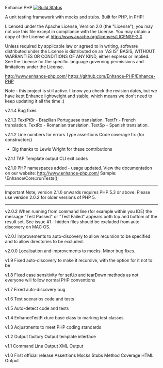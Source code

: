 Enhance PHP [![Build Status](https://secure.travis-ci.org/Enhance-PHP/Enhance-PHP.png)](http://travis-ci.org/Enhance-PHP/Enhance-PHP)

A unit testing framework with mocks and stubs. Built for PHP, in PHP!

Licensed under the Apache License, Version 2.0 (the "License"); you may not use this file except in compliance with the License. You may obtain a copy of the License at http://www.apache.org/licenses/LICENSE-2.0

Unless required by applicable law or agreed to in writing, software distributed under the License is distributed on an "AS IS" BASIS, WITHOUT WARRANTIES OR CONDITIONS OF ANY KIND, either express or implied. See the License for the specific language governing permissions and limitations under the License.

http://www.enhance-php.com/
https://github.com/Enhance-PHP/Enhance-PHP

Note - this project is still active. I know you check the revision dates, but we 
have kept Enhance lightweight and stable, which means we don't need to keep
updating it all the time :)

v2.1.4
Bug fixes

v2.1.3
TextPtBr - Brazilian Portuguese translation.
TextFr - French translation.
TextRo - Romanian translation.
TextSp - Spanish translation.

v2.1.2
Line numbers for errors
Type assertions
Code coverage fix (for constructors)
* Big thanks to Lewis Wright for these contributions

v2.1.1
TAP Template output
CLI exit codes

v2.1.0
PHP namespaces added - usage updated. View the documentation on our website: http://www.enhance-php.com/
Sample:
\Enhance\Core::runTests();

________________________________________________________________

Important Note, version 2.1.0 onwards requires PHP 5.3 or above.
Please use version 2.0.2 for older versions of PHP 5.
________________________________________________________________

v2.0.2
When running from command line (for example within you IDE) the message "Test Passed" or "Test Failed" appears both top and bottom of the result set.
See issue #1 - hidden files should be excluded from auto discovery on MAC OS.

v2.0.1
Improvements to auto-discovery to allow recursion to be specified and to allow directories to be excluded.

v2.0.0
Localisation and improvements to mocks. Minor bug fixes.

v1.9
Fixed auto-discovery to make it recursive, with the option for it not to be

v1.8
Fixed case sensitivity for setUp and tearDown methods as not everyone will follow normal PHP conventions

v1.7
Fixed auto-discovery bug

v1.6
Test scenarios code and tests

v1.5
Auto-detect code and tests

v1.4
EnhanceTestFixture base class to marking test classes

v1.3
Adjustments to meet PHP coding standards

v1.2
Output factory
Output template interface

v1.1
Command Line Output
XML Output

v1.0
First official release
Assertions
Mocks
Stubs
Method Coverage
HTML Output


